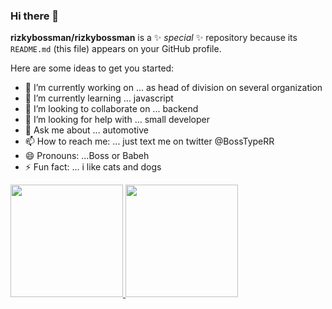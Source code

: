 ### Hi there 👋


**rizkybossman/rizkybossman** is a ✨ _special_ ✨ repository because its `README.md` (this file) appears on your GitHub profile.

Here are some ideas to get you started:

- 🔭 I’m currently working on ... as head of division on several organization
- 🌱 I’m currently learning ... javascript
- 👯 I’m looking to collaborate on ... backend
- 🤔 I’m looking for help with ... small developer
- 💬 Ask me about ... automotive
- 📫 How to reach me: ... just text me on twitter @BossTypeRR
- 😄 Pronouns: ...Boss or Babeh
- ⚡ Fun fact: ... i like cats and dogs

<p align="left">
<a href="https://github.com/rizkybossman">
  <img height="180em" src="https://github-readme-stats-eight-theta.vercel.app/api?username=gilangadhan&show_icons=true&theme=algolia&include_all_commits=true&count_private=true"/>
  <img height="180em" src="https://github-readme-stats-eight-theta.vercel.app/api/top-langs/?username=gilangadhan&layout=compact&langs_count=8&theme=algolia"/>
</a>
</p>
